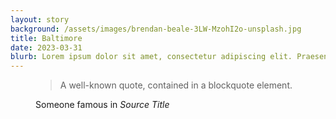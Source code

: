 ```yaml
---
layout: story
background: /assets/images/brendan-beale-3LW-MzohI2o-unsplash.jpg
title: Baltimore
date: 2023-03-31
blurb: Lorem ipsum dolor sit amet, consectetur adipiscing elit. Praesent cursus arcu est, ut pretium mauris dictum eu. Nulla tempus urna non blandit lobortis. In pellentesque ex eget tortor viverra vulputate.
---
```



<div class="bg-image" style="background-image: url('{{ "/assets/images/nasa-Q1p7bh3SHj8-unsplash.jpg" | relative_url }}');">
    <div class="container py-5 text-center">
    <div class="row py-lg-5">
        <div class="col-lg-6 col-md-8 mx-auto text-light">
            <figure>
                <blockquote class="blockquote">
                    <p>A well-known quote, contained in a blockquote element.</p>
                </blockquote>
                <figcaption class="blockquote-footer">
                    Someone famous in <cite title="Source Title">Source Title</cite>
                </figcaption>
            </figure> 
        </div>
    </div>
</div>


<div class="container">
    
</div>